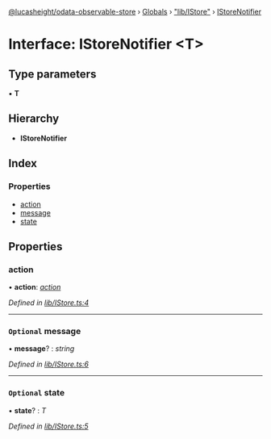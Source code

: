 [@lucasheight/odata-observable-store](../README.md) › [Globals](../globals.md) › ["lib/IStore"](../modules/_lib_istore_.md) › [IStoreNotifier](_lib_istore_.istorenotifier.md)

# Interface: IStoreNotifier <**T**>


## Type parameters

▪ **T**

## Hierarchy

* **IStoreNotifier**

## Index

### Properties

* [action](_lib_istore_.istorenotifier.md#action)
* [message](_lib_istore_.istorenotifier.md#optional-message)
* [state](_lib_istore_.istorenotifier.md#optional-state)

## Properties

###  action

• **action**: *[action](_lib_istore_.istorenotifier.md#action)*

*Defined in [lib/IStore.ts:4](https://github.com/lucasheight/odata-observable-store/blob/0481e3e1/projects/odata-observable-store/src/lib/IStore.ts#L4)*

___

### `Optional` message

• **message**? : *string*

*Defined in [lib/IStore.ts:6](https://github.com/lucasheight/odata-observable-store/blob/0481e3e1/projects/odata-observable-store/src/lib/IStore.ts#L6)*

___

### `Optional` state

• **state**? : *T*

*Defined in [lib/IStore.ts:5](https://github.com/lucasheight/odata-observable-store/blob/0481e3e1/projects/odata-observable-store/src/lib/IStore.ts#L5)*